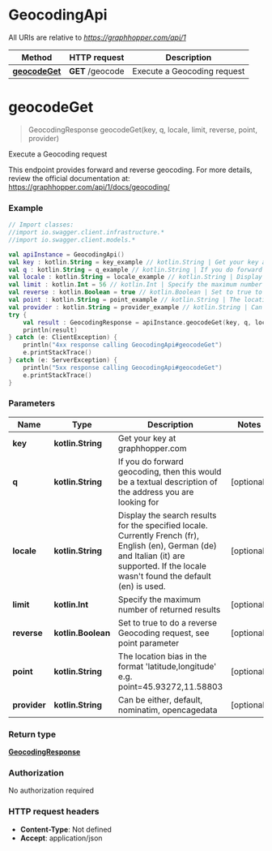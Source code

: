# GeocodingApi

All URIs are relative to *https://graphhopper.com/api/1*

Method | HTTP request | Description
------------- | ------------- | -------------
[**geocodeGet**](GeocodingApi.md#geocodeGet) | **GET** /geocode | Execute a Geocoding request


<a name="geocodeGet"></a>
# **geocodeGet**
> GeocodingResponse geocodeGet(key, q, locale, limit, reverse, point, provider)

Execute a Geocoding request

This endpoint provides forward and reverse geocoding. For more details, review the official documentation at: https://graphhopper.com/api/1/docs/geocoding/ 

### Example
```kotlin
// Import classes:
//import io.swagger.client.infrastructure.*
//import io.swagger.client.models.*

val apiInstance = GeocodingApi()
val key : kotlin.String = key_example // kotlin.String | Get your key at graphhopper.com
val q : kotlin.String = q_example // kotlin.String | If you do forward geocoding, then this would be a textual description of the address you are looking for
val locale : kotlin.String = locale_example // kotlin.String | Display the search results for the specified locale. Currently French (fr), English (en), German (de) and Italian (it) are supported. If the locale wasn't found the default (en) is used.
val limit : kotlin.Int = 56 // kotlin.Int | Specify the maximum number of returned results
val reverse : kotlin.Boolean = true // kotlin.Boolean | Set to true to do a reverse Geocoding request, see point parameter
val point : kotlin.String = point_example // kotlin.String | The location bias in the format 'latitude,longitude' e.g. point=45.93272,11.58803
val provider : kotlin.String = provider_example // kotlin.String | Can be either, default, nominatim, opencagedata
try {
    val result : GeocodingResponse = apiInstance.geocodeGet(key, q, locale, limit, reverse, point, provider)
    println(result)
} catch (e: ClientException) {
    println("4xx response calling GeocodingApi#geocodeGet")
    e.printStackTrace()
} catch (e: ServerException) {
    println("5xx response calling GeocodingApi#geocodeGet")
    e.printStackTrace()
}
```

### Parameters

Name | Type | Description  | Notes
------------- | ------------- | ------------- | -------------
 **key** | **kotlin.String**| Get your key at graphhopper.com |
 **q** | **kotlin.String**| If you do forward geocoding, then this would be a textual description of the address you are looking for | [optional]
 **locale** | **kotlin.String**| Display the search results for the specified locale. Currently French (fr), English (en), German (de) and Italian (it) are supported. If the locale wasn&#39;t found the default (en) is used. | [optional]
 **limit** | **kotlin.Int**| Specify the maximum number of returned results | [optional]
 **reverse** | **kotlin.Boolean**| Set to true to do a reverse Geocoding request, see point parameter | [optional]
 **point** | **kotlin.String**| The location bias in the format &#39;latitude,longitude&#39; e.g. point&#x3D;45.93272,11.58803 | [optional]
 **provider** | **kotlin.String**| Can be either, default, nominatim, opencagedata | [optional]

### Return type

[**GeocodingResponse**](GeocodingResponse.md)

### Authorization

No authorization required

### HTTP request headers

 - **Content-Type**: Not defined
 - **Accept**: application/json

